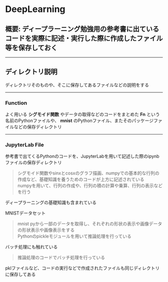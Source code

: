 # DeepLearning  
## 概要: ディープラーニング勉強用の参考書に出ているコードを実際に記述・実行した際に作成したファイル等を保存しておく  

---  
## ディレクトリ説明  
ディレクトリそのものや、そこに保存してあるファイルなどの説明をする  

---  
### Function  
よく用いる **シグモイド関数** やデータの取得などのコードをまとめた **Fn** という名前のPythonファイルや、 **mnist** のPythonファイル、またそのパッケージファイルなどの保存ディレクトリ  

---  
### JupyterLab File  
参考書で出てくるPythonのコードを、JupyterLabを用いて記述した際のipynbファイルの保存ディレクトリ  
>シグモイド関数やsinxとcosxのグラフ描画、numpyでの基本的な行列の作成など、基礎知識を養うためのコードが上方に記述されている  
numpyを用いて、行列の作成や、行列の積の計算や乗算、行列の表示などを行う    

ディープラーニングの基礎知識も含まれている  

MNISTデータセット  
>mnist pyから一部のデータを取得し、それぞれの形状の表示や画像データの形状表示や画像表示をする  
Pythonのpickleモジュールを用いて推論処理を行っている  

バッチ処理にも触れている  
>推論処理のコードでバッチ処理を行っている  

pklファイルなど、コードの実行などで作成されたファイルも同じディレクトリに保存してある  

